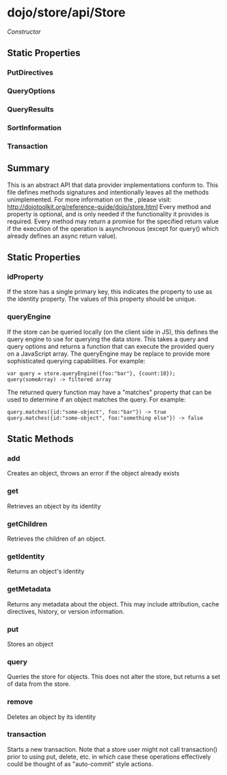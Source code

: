 # dojo/store/api/Store

*Constructor*

## Static Properties

### PutDirectives


### QueryOptions


### QueryResults


### SortInformation


### Transaction


## Summary

This is an abstract API that data provider implementations conform to.
This file defines methods signatures and intentionally leaves all the
methods unimplemented.  For more information on the ,
please visit: http://dojotoolkit.org/reference-guide/dojo/store.html
Every method and property is optional, and is only needed if the functionality
it provides is required.
Every method may return a promise for the specified return value if the
execution of the operation is asynchronous (except
for query() which already defines an async return value).
## Static Properties

### idProperty
If the store has a single primary key, this indicates the property to use as the
identity property. The values of this property should be unique.

### queryEngine
If the store can be queried locally (on the client side in JS), this defines
the query engine to use for querying the data store.
This takes a query and query options and returns a function that can execute
the provided query on a JavaScript array. The queryEngine may be replace to
provide more sophisticated querying capabilities. For example:

    var query = store.queryEngine({foo:"bar"}, {count:10});
    query(someArray) -> filtered array

The returned query function may have a "matches" property that can be
used to determine if an object matches the query. For example:

    query.matches({id:"some-object", foo:"bar"}) -> true
    query.matches({id:"some-object", foo:"something else"}) -> false

## Static Methods

### add
Creates an object, throws an error if the object already exists

### get
Retrieves an object by its identity

### getChildren
Retrieves the children of an object.

### getIdentity
Returns an object's identity

### getMetadata
Returns any metadata about the object. This may include attribution,
cache directives, history, or version information.

### put
Stores an object

### query
Queries the store for objects. This does not alter the store, but returns a
set of data from the store.

### remove
Deletes an object by its identity

### transaction
Starts a new transaction.
Note that a store user might not call transaction() prior to using put,
delete, etc. in which case these operations effectively could be thought of
as "auto-commit" style actions.

